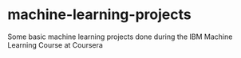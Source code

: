 # machine-learning-projects
Some basic machine learning projects done during the IBM Machine Learning Course at Coursera
